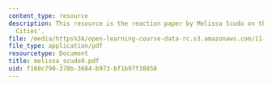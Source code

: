 ```yaml
---
content_type: resource
description: This resource is the reaction paper by Melissa Scudo on the topic 'Resilient
  Cities'.
file: /media/https%3A/open-learning-course-data-rc.s3.amazonaws.com/11-941-disaster-vulnerability-and-resilience-spring-2005/f160c790378b3684b973bf1b97f38858_melissa_scudo9.pdf
file_type: application/pdf
resourcetype: Document
title: melissa_scudo9.pdf
uid: f160c790-378b-3684-b973-bf1b97f38858
---
```

